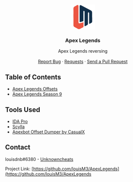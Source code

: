 <!-- PROJECT LOGO -->
<br />
<p align="center">
  <a href="https://github.com/louisM3/ApexLegends/">
    <img src="./logo.png" alt="Logo" width="80" height="80">
  </a>

  <h3 align="center">Apex Legends</h3>

  <p align="center">
    Apex Legends reversing
    <br />
    <br />
    <a href="https://github.com/louisM3/ApexLegends/issues">Report Bug</a>
    ·
    <a href="https://github.com/louisM3/ApexLegends/issues">Requests</a>
    ·
    <a href="https://github.com/louisM3/ApexLegends/pulls">Send a Pull Request</a>
  </p>
</p>



<!-- TABLE OF CONTENTS -->
## Table of Contents

* [Apex Legends Offsets](https://github.com/louisM3/ApexLegends/tree/main/Offsets)
* [Apex Legends Season 9](https://github.com/louisM3/ApexLegends/tree/main/Season%209)

## Tools Used
* [IDA Pro](https://www.hex-rays.com/ida-pro/)
* [Scylla](https://github.com/NtQuery/Scylla)
* [Apexbot Offset Dumper by CasualX](https://github.com/CasualX/apexbot/tree/master/offsets)

<!-- CONTACT -->
## Contact

louisdnb#6380 - [Unknowncheats](https://www.unknowncheats.me/forum/members/3816071.html)

Project Link: [https://github.com/louisM3/ApexLegends](https://github.com/louisM3/ApexLegends






<!-- MARKDOWN LINKS & IMAGES -->
<!-- https://www.markdownguide.org/basic-syntax/#reference-style-links -->
[forks-shield]: https://img.shields.io/github/forks/roshanlam/ReadMeTemplate?style=for-the-badge
[forks-url]: https://github.com/louisM3/ApexLegends/network/members
[stars-shield]: https://img.shields.io/github/stars/roshanlam/ReadMeTemplate?style=for-the-badge
[stars-url]: https://github.com/louisM3/ApexLegends/stargazers
[issues-shield]: https://img.shields.io/github/issues/roshanlam/ReadMeTemplate?style=for-the-badge
[issues-url]: https://github.com/roshanlam/ReadMeTemplate/issues
